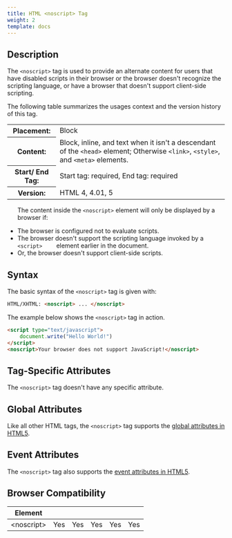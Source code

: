 ```yaml
---
title: HTML <noscript> Tag
weight: 2
template: docs
---	
```

## Description

The `<noscript>` tag is used to provide an alternate content for users that have disabled scripts in their browser or the browser doesn't recognize the scripting language, or have a browser that doesn't support client-side scripting.

The following table summarizes the usages context and the version history of this tag.

<table style="width:100%">
    <th>Placement:</th>
    <td>Block</td>
  </tr>
  <tr>
    <th>Content:</th>
    <td>Block, inline, and text when it isn't a descendant of the <code>&lt;head&gt;</code> element; Otherwise <code>&lt;link&gt;</code>, <code>&lt;style&gt;</code>, and <code>&lt;meta&gt;</code> elements.</td>
  </tr>
  <tr>
    <th>Start/ End Tag:</th>
    <td>Start tag: required, End tag: required</td>
  </tr>
    <tr>
    <th>Version:</th>
    <td>HTML 4, 4.01, 5</td>
  </tr>
</table>	

<div class="note">
<ul>
<p>The content inside the <code>&lt;noscript&gt;</code> element will only be displayed by a browser if:</p>
<li>The browser is configured not to evaluate scripts.</li>
<li>The browser doesn't support the scripting language invoked by a <code>&lt;script&gt;	</code> element earlier in the document.</li>
<li>Or, the browser doesn't support client-side scripts.</li>
</ul>
</div>

## Syntax

The basic syntax of the `<noscript>` tag is given with:

```html
HTML/XHTML: <noscript> ... </noscript>
```

The example below shows the `<noscript>` tag in action.

```html
<script type="text/javascript">
    document.write("Hello World!")
</script>
<noscript>Your browser does not support JavaScript!</noscript>
```

## Tag-Specific Attributes
The `<noscript>` tag doesn't have any specific attribute.

## Global Attributes

Like all other HTML tags, the `<noscript>` tag supports the [global attributes in HTML5](https://www.tutorialrepublic.com/html-reference/html5-global-attributes.php).

## Event Attributes

The `<noscript>` tag also supports the [event attributes in HTML5](https://www.tutorialrepublic.com/html-reference/html5-event-attributes.php).

## Browser Compatibility
|  Element |<i class="chrome"></i>    | <i class="ie"></i>   | <i class="firefox"></i>   |  <i class="safari"></i>  | <i class="opera"></i>   |
| ------------ | ------------ | ------------ | ------------ | ------------ | ------------ |
| &lt;noscript&gt;  |Yes   |Yes   |Yes   |Yes   |Yes   |
